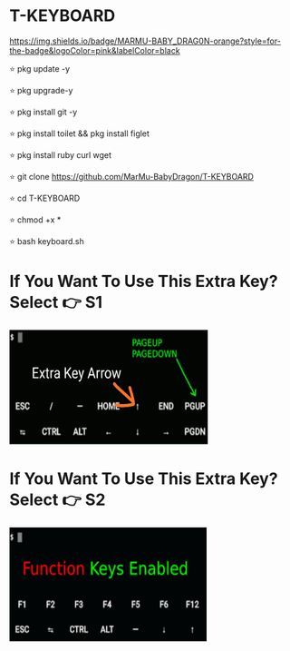 # T-KEYBOARD
 
https://img.shields.io/badge/MARMU-BABY_DRAG0N-orange?style=for-the-badge&logoColor=pink&labelColor=black

⭐ pkg update -y

⭐ pkg upgrade-y

⭐ pkg install git -y

⭐ pkg install toilet && pkg install figlet

⭐ pkg install ruby curl wget

⭐ git clone https://github.com/MarMu-BabyDragon/T-KEYBOARD

⭐ cd T-KEYBOARD

⭐ chmod +x *

⭐ bash keyboard.sh

# If You Want To Use This Extra Key? Select 👉 S1
<img src="IMG_20220205_211304.jpg" alt="BabyDragon_logo" height="205" width="350"> 


# If You Want To Use This Extra Key? Select 👉 S2
<img src="IMG_20220205_211004.jpg" alt="BabyDragon_logo" height="205" width="350"> 





